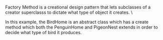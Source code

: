Factory Method is a creational design pattern that lets subclasses of a creator
superclasss to dictate what type of object it creates. \

In this example, the BirdHome is an abstract class which has a create method 
which both the PenguinHome and PigeonNest extends in order to decide what
type of bird it produces.